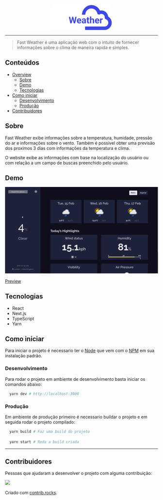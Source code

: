 <div align="center">

<img src=".github/assets/logo.png" alt="Logo do projeto" width="200"/>

</div>

<hr/>

> Fast Weather é uma aplicação web com o intuito de fornecer informações sobre o clima de maneira rapida e simples.

## Conteúdos

- [Overview](#overview)
  - [Sobre](#sobre)
  - [Demo](#demo)
  - [Tecnologias](#tecnologias)
- [Como iniciar](#como-iniciar)
  - [Desenvolvimento](#desenvolvimento)
  - [Produção](#produção)
- [Contribuidores](#contribuidores)

## Sobre

Fast Weather exibe informações sobre a temperatura, humidade, pressão do ar e informações sobre o vento. Também é possivel obter uma previsão dos proximos 3 dias com informações da temperatura e clima.

O website exibe as informações com base na localização do usuário ou com relação a um campo de buscas preenchido pelo usuário.

## Demo

<img src=".github/assets/home.png" alt="Pagina inicial" />

[Preview](https://clima-nu.vercel.app/)

## Tecnologias

- React
- Next.js
- TypeScript
- Yarn

## Como iniciar

Para iniciar o projeto é necessario ter o [Node]() que vem com o [NPM]() em sua instalação padrão.

### Desenvolvimento

Para rodar o projeto em ambiente de desenvolvimento basta iniciar os comandos abaixo:

```bash
  yarn dev # http://localhost:3000
```

### Produção

Em ambiente de produção primeiro é necessario buildar o projeto e em seguida rodar o projeto compilado:

```bash
  yarn build # Faz uma build do projeto

  yarn start # Roda a build criada
```

---

## Contribuidores

Pessoas que ajudaram a desenvolver o projeto com alguma contribuição:

<a href="https://github.com/JoaoCarlosAssis/Clima/graphs/contributors">
  <img width="100" src="https://contrib.rocks/image?repo=JoaoCarlosAssis/Clima" />
</a>

Criado com [contrib.rocks](https://contrib.rocks).
